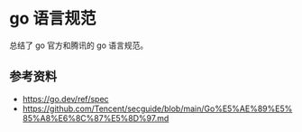# go 语言规范
总结了 go 官方和腾讯的 go 语言规范。

## 参考资料
- https://go.dev/ref/spec
- https://github.com/Tencent/secguide/blob/main/Go%E5%AE%89%E5%85%A8%E6%8C%87%E5%8D%97.md
